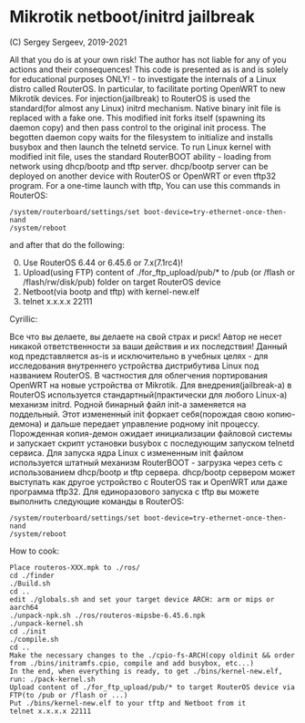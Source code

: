 # Mikrotik netboot/initrd jailbreak

(C) Sergey Sergeev, 2019-2021

All that you do is at your own risk!
The author has not liable for any of you actions and their consequences!
This code is presented as is and is solely for educational purposes ONLY! -
to investigate the internals of a Linux distro called RouterOS.
In particular, to facilitate porting OpenWRT to new Mikrotik devices.
For injection(jailbreak) to RouterOS is used the standard(for almost any Linux)
initrd mechanism. Native binary init file is replaced with a fake one. This modified
init forks itself (spawning its daemon copy) and then pass control to the original init
process. The begotten daemon copy waits for the filesystem to initialize and installs
busybox and then launch the telnetd service. To run Linux kernel with modified init file,
uses the standard RouterBOOT ability - loading from network using dhcp/bootp and tftp
server. dhcp/bootp server can be deployed on another device with RouterOS or OpenWRT or
even tftp32 program. For a one-time launch with tftp, You can use this commands in RouterOS:
	
	/system/routerboard/settings/set boot-device=try-ethernet-once-then-nand
	/system/reboot

and after that do the following:

0) Use RouterOS 6.44 or 6.45.6 or 7.x(7.1rc4)!
1) Upload(using FTP) content of ./for_ftp_upload/pub/* to /pub
     (or /flash or /flash/rw/disk/pub) folder on target RouterOS device
2) Netboot(via bootp and tftp) with kernel-new.elf
3) telnet x.x.x.x 22111

Cyrillic:

Все что вы делаете, вы делаете на свой страх и риск!
Автор не несет никакой ответственности за ваши действия и их последствия!
Данный код представляется as-is и исключительно в учебных целях -
для исследования внутреннего устройства дистрибутива Linux под названием
RouterOS. В частностия для облегчения портирования OpenWRT на новые
устройства от Mikrotik. Для внедрения(jailbreak-а) в RouterOS используется
стандартный(практически для любого Linux-а) механизм initrd. Родной бинарный
файл init-а заменяется на поддельный. Этот измененный init форкает себя(порождая
свою копию-демона) и дальше передает управление родному init процессу. Порожденная
копия-демон ожидает инициализации файловой системы и запускает скрипт установки
busybox с последующим запуском telnetd сервиса. Для запуска ядра Linux с измененным
init файлом используется штатный механизм RouterBOOT - загрузка через сеть
с использованием dhcp/bootp и tftp сервера. dhcp/bootp сервером может выступать
как другое устройство с RouterOS так и OpenWRT или даже программа tftp32.
Для единоразового запуска с tftp вы можете выполнить следующие команды в RouterOS:

	/system/routerboard/settings/set boot-device=try-ethernet-once-then-nand
	/system/reboot

How to cook:

	Place routeros-XXX.mpk to ./ros/
	cd ./finder
	./Build.sh
	cd ..
	edit ./globals.sh and set your target device ARCH: arm or mips or aarch64
	./unpack-npk.sh ./ros/routeros-mipsbe-6.45.6.npk
	./unpack-kernel.sh
	cd ./init
	./compile.sh
	cd ..
	Make the necessary changes to the ./cpio-fs-ARCH(copy oldinit && order from ./bins/initramfs.cpio, compile and add busybox, etc...)
	In the end, when everything is ready, to get ./bins/kernel-new.elf, run: ./pack-kernel.sh
	Upload content of ./for_ftp_upload/pub/* to target RouterOS device via FTP(to /pub or /flash or ...)
	Put ./bins/kernel-new.elf to your tftp and Netboot from it
	telnet x.x.x.x 22111
